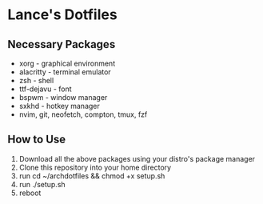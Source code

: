 # Lance's Dotfiles

## Necessary Packages

* xorg - graphical environment
* alacritty - terminal emulator
* zsh - shell
* ttf-dejavu - font
* bspwm - window manager
* sxkhd - hotkey manager
* nvim, git, neofetch, compton, tmux, fzf

## How to Use

1. Download all the above packages using your distro's package manager
1. Clone this repository into your home directory
1. run cd ~/archdotfiles && chmod +x setup.sh
1. run ./setup.sh
1. reboot
